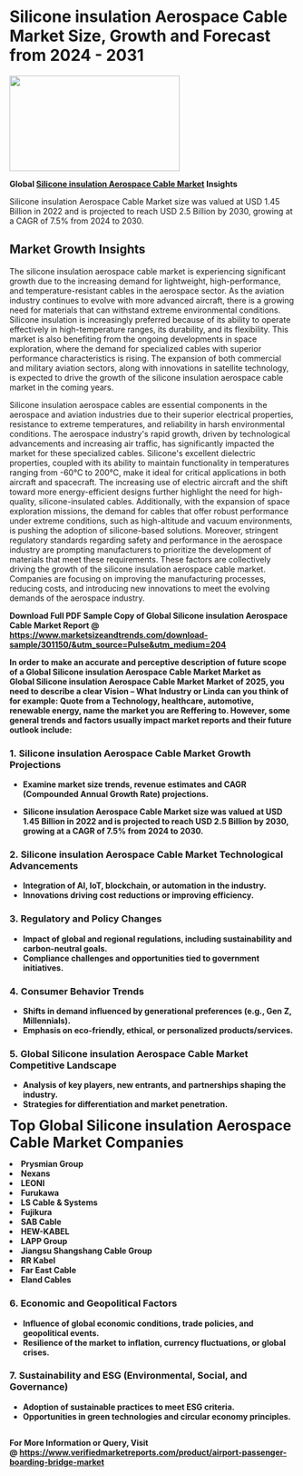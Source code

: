 <H1>Silicone insulation Aerospace Cable Market Size, Growth and Forecast from 2024 - 2031</H1><img class="aligncenter size-medium wp-image-584254" src="https://thirdeyenews.in/wp-content/uploads/2024/09/Global-Market-Research-300x168.jpeg" alt="" width="300" height="168" /><p><strong>Global&nbsp;<a href="https://www.marketsizeandtrends.com/download-sample/301150/&amp;utm_source=Pulse&amp;utm_medium=204">Silicone insulation Aerospace Cable Market</a> Insights</strong></p><p>Silicone insulation Aerospace Cable Market size was valued at USD 1.45 Billion in 2022 and is projected to reach USD 2.5 Billion by 2030, growing at a CAGR of 7.5% from 2024 to 2030.</p><p><h2>Market Growth Insights</h2> <p>The silicone insulation aerospace cable market is experiencing significant growth due to the increasing demand for lightweight, high-performance, and temperature-resistant cables in the aerospace sector. As the aviation industry continues to evolve with more advanced aircraft, there is a growing need for materials that can withstand extreme environmental conditions. Silicone insulation is increasingly preferred because of its ability to operate effectively in high-temperature ranges, its durability, and its flexibility. This market is also benefiting from the ongoing developments in space exploration, where the demand for specialized cables with superior performance characteristics is rising. The expansion of both commercial and military aviation sectors, along with innovations in satellite technology, is expected to drive the growth of the silicone insulation aerospace cable market in the coming years.</p> <p><strong></strong></p> <p>Silicone insulation aerospace cables are essential components in the aerospace and aviation industries due to their superior electrical properties, resistance to extreme temperatures, and reliability in harsh environmental conditions. The aerospace industry's rapid growth, driven by technological advancements and increasing air traffic, has significantly impacted the market for these specialized cables. Silicone's excellent dielectric properties, coupled with its ability to maintain functionality in temperatures ranging from -60°C to 200°C, make it ideal for critical applications in both aircraft and spacecraft. The increasing use of electric aircraft and the shift toward more energy-efficient designs further highlight the need for high-quality, silicone-insulated cables. Additionally, with the expansion of space exploration missions, the demand for cables that offer robust performance under extreme conditions, such as high-altitude and vacuum environments, is pushing the adoption of silicone-based solutions. Moreover, stringent regulatory standards regarding safety and performance in the aerospace industry are prompting manufacturers to prioritize the development of materials that meet these requirements. These factors are collectively driving the growth of the silicone insulation aerospace cable market. Companies are focusing on improving the manufacturing processes, reducing costs, and introducing new innovations to meet the evolving demands of the aerospace industry.</p> <p><strong></p><p><span class=""><strong>Download Full PDF Sample Copy of Global Silicone insulation Aerospace Cable Market Report</strong> @ <a href="https://www.marketsizeandtrends.com/download-sample/301150/&amp;utm_source=Pulse&amp;utm_medium=204" target="_blank">https://www.marketsizeandtrends.com/download-sample/301150/&amp;utm_source=Pulse&amp;utm_medium=204</a></span></p><p>In order to make an accurate and perceptive description of future scope of a Global&nbsp;Silicone insulation Aerospace Cable Market Market as Global&nbsp;Silicone insulation Aerospace Cable Market Market of 2025, you need to describe a clear Vision &ndash; What Industry or Linda can you think of for example: Quote from a Technology, healthcare, automotive, renewable energy, name the market you are Reffering to. However, some general trends and factors usually impact market reports and their future outlook include:</p><h3>1.&nbsp;<strong>Silicone insulation Aerospace Cable Market Growth Projections</strong></h3><ul><li>Examine market size trends, revenue estimates and CAGR (Compounded Annual Growth Rate) projections.</li><li><p>Silicone insulation Aerospace Cable Market size was valued at USD 1.45 Billion in 2022 and is projected to reach USD 2.5 Billion by 2030, growing at a CAGR of 7.5% from 2024 to 2030.</p></li></ul><h3>2.&nbsp;<strong>Silicone insulation Aerospace Cable Market Technological Advancements</strong></h3><ul><li>Integration of AI, IoT, blockchain, or automation in the industry.</li><li>Innovations driving cost reductions or improving efficiency.</li></ul><h3>3.&nbsp;<strong>Regulatory and Policy Changes</strong></h3><ul><li>Impact of global and regional regulations, including sustainability and carbon-neutral goals.</li><li>Compliance challenges and opportunities tied to government initiatives.</li></ul><h3>4.&nbsp;<strong>Consumer Behavior Trends</strong></h3><ul><li>Shifts in demand influenced by generational preferences (e.g., Gen Z, Millennials).</li><li>Emphasis on eco-friendly, ethical, or personalized products/services.</li></ul><h3>5.&nbsp;<strong>Global Silicone insulation Aerospace Cable Market Competitive Landscape</strong></h3><ul><li>Analysis of key players, new entrants, and partnerships shaping the industry.</li><li>Strategies for differentiation and market penetration.</li></ul><p data-pm-slice="1 1 []"><span style="color: inherit; font-family: inherit; font-size: 25px;">Top Global Silicone insulation Aerospace Cable Market Companies</span></p><div class="" data-test-id=""><p><li>Prysmian Group</li><li> Nexans</li><li> LEONI</li><li> Furukawa</li><li> LS Cable & Systems</li><li> Fujikura</li><li> SAB Cable</li><li> HEW-KABEL</li><li> LAPP Group</li><li> Jiangsu Shangshang Cable Group</li><li> RR Kabel</li><li> Far East Cable</li><li> Eland Cables</li></p></div><h3>6.&nbsp;<strong>Economic and Geopolitical Factors</strong></h3><ul><li>Influence of global economic conditions, trade policies, and geopolitical events.</li><li>Resilience of the market to inflation, currency fluctuations, or global crises.</li></ul><h3>7.&nbsp;<strong>Sustainability and ESG (Environmental, Social, and Governance)</strong></h3><ul><li>Adoption of sustainable practices to meet ESG criteria.</li><li>Opportunities in green technologies and circular economy principles.</li></ul><h2><strong style="font-size: 14px;">For More Information or Query, Visit @&nbsp;</strong><a style="background-color: #ffffff; font-size: 14px;" href="https://www.marketsizeandtrends.com/report/silicone-insulation-aerospace-cable-market/" target="_blank">https://www.verifiedmarketreports.com/product/airport-passenger-boarding-bridge-market</a></h2>
